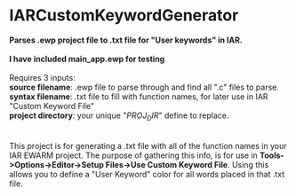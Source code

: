 # IARCustomKeywordGenerator
<b>Parses .ewp project file to .txt file for "User keywords" in IAR.</b><br>
<br>
<b>I have included main_app.ewp for testing</b><br><br>
Requires 3 inputs:<br>
  <b>source filename</b>: .ewp file to parse through and find all ".c" files to parse.<br>
  <b>syntax filename</b>: .txt file to fill with function names, for later use in IAR "Custom Keyword File"<br>
  <b>project directory</b>: your unique "$PROJ_DIR$" define to replace.<br>
 <br>
 <br>
This project is for generating a .txt file with all of the function names 
in your IAR EWARM project. The purpose of gathering this info, is for use 
in <b>Tools->Options->Editor->Setup Files->Use Custom Keyword File</b>. Using this
allows you to define a "User Keyword" color for all words placed in that .txt file.
